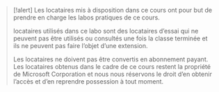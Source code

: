 >[!alert] Les locataires mis à disposition dans ce cours ont pour but de prendre en charge les labos pratiques de ce cours.
>
> locataires utilisés dans ce labo sont des locataires d’essai qui ne peuvent pas être utilisés ou consultés une fois la classe terminée et ils ne peuvent pas faire l’objet d’une extension. 
> 
> Les locataires ne doivent pas être convertis en abonnement payant. Les locataires obtenus dans le cadre de ce cours restent la propriété de Microsoft Corporation et nous nous réservons le droit d’en obtenir l’accès et d’en reprendre possession à tout moment.